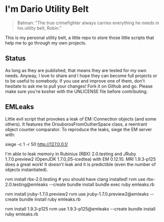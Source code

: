 I'm Dario Utility Belt
======================

> Batman: "The true crimefighter always carries everything he needs in his utility belt, Robin."

This is my personal utility belt, a little repo to store those little scripts that help me to go through my own projects.

## Status
As long as they are published, that means they are tested for my own needs. Anyway, I love to share and I hope they can become full projects or to be useful to somebody. If you use and improve one of them, don't hesitate to ask me to pull your changes! Fork it on Github and go. Please make sure you're kosher with the UNLICENSE file before contributing.

## EMLeaks
Little evil script that provokes a leak of EM::Connection objects (and some others). It features the OrouborosFromOutherSpace class, a reentrant object counter comparator. To reproduce the leaks, siege the EM server with:

   siege -c 1 -r 50 http://127.0.0.1/

I'm able to leak memory in Rubinius (RBX) 2.0.testing and JRuby 1.7.0.preview2 (OpenJDK 1.7.0_05-icedtea) with EM 0.12.10. MRI 1.9.3-p125 does a great work! It doesn't leak and it is predictible (even the number of objects instantiated).

   rvm install rbx-2.0.testing # you should have clang installed!
   rvm use rbx-2.0.testing@emleaks --create
   bundle install
   bundle exec ruby emleaks.rb
   
   rvm install jruby-1.7.0.preview2
   rvm use jruby-1.7.0.preview2@emleaks --create
   bundle install
   ruby emleaks.rb

   rvm install 1.9.3-p125
   rvm use 1.9.3-p125@emleaks --create
   bundle install
   ruby emleaks.rb

